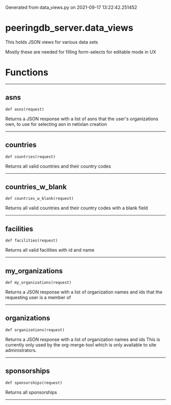 Generated from data_views.py on 2021-09-17 13:22:42.251452

# peeringdb_server.data_views

This holds JSON views for various data sets

Mostly these are needed for filling form-selects for editable
mode in UX

# Functions
---

## asns
`def asns(request)`

Returns a JSON response with a list of asns that the user's
organizations own, to use for selecting asn in netixlan
creation

---
## countries
`def countries(request)`

Returns all valid countries and their country codes

---
## countries_w_blank
`def countries_w_blank(request)`

Returns all valid countries and their country codes with a blank field

---
## facilities
`def facilities(request)`

Returns all valid facilities with id and name

---
## my_organizations
`def my_organizations(request)`

Returns a JSON response with a list of organization names and ids
that the requesting user is a member of

---
## organizations
`def organizations(request)`

Returns a JSON response with a list of organization names and ids
This is currently only used by the org-merge-tool which is only
available to site administrators.

---
## sponsorships
`def sponsorships(request)`

Returns all sponsorships

---